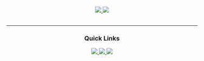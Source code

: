 <div align="center">
<picture>
  <source media="(prefers-color-scheme: dark)" srcset="https://user-images.githubusercontent.com/75707587/172062381-73249b55-915f-403e-a776-8b029d217bec.png">
  <img alt="" src="https://user-images.githubusercontent.com/75707587/172062380-0e80806c-14ad-4464-bee2-12b7ae88d6de.png">
</picture>
</div>

<br>

<div align='center'>
<a href='https://github.com/brunoocal/react-rendering-patterns'>
  
<img src='https://img.shields.io/badge/style-V1.0.0-green?color=%23FDD835&label=VERSION&style=for-the-badge'>
  
</a>
  
<a href='https://github.com/brunoocal/react-rendering-patterns/blob/main/LICENSE'>
  
<img src='https://img.shields.io/github/license/brunoocal/react-rendering-patterns?style=for-the-badge'>
  
</a>
  
</div>

<br />

---

<div align='center'>
  
### Quick Links
  
<a href='https://react-rendering-patterns-git-ssg-brunoocal.vercel.app/'>
  
<img src='https://img.shields.io/badge/SSG-orange?style=for-the-badge'>
  
</a>
  
<a href='https://react-rendering-patterns-mcfwtr71l-brunoocal.vercel.app/'>
  
<img src='https://img.shields.io/badge/ISR-blue?style=for-the-badge'>
  
</a>
  
<a href='https://react-rendering-patterns-git-ondemand-isr-brunoocal.vercel.app/'>
  
<img src='https://img.shields.io/badge/On Demand ISR-red?style=for-the-badge'>
  
</a>
  
<br />
  
<br />
  
</div>
